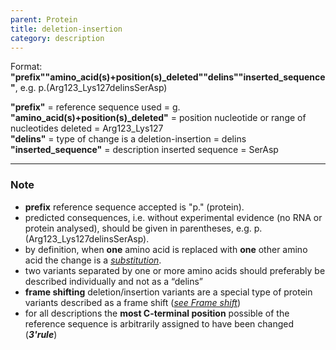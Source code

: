 ```yaml
---
parent: Protein
title: deletion-insertion
category: description
---
```


Format:   **"prefix""amino_acid(s)+position(s)\_deleted""delins""inserted\_sequence"**,  e.g. p.(Arg123\_Lys127delinsSerAsp)

**"prefix"**  =  reference sequence used  =  g.<br>
**"amino\_acid(s)+position(s)\_deleted"**  =  position nucleotide or range of nucleotides deleted  =  Arg123\_Lys127<br>
**"delins"**  =  type of change is a deletion-insertion  =  delins<br>
**"inserted_sequence"**  =  description inserted sequence  =  SerAsp<br>

---

### Note

*	**prefix** reference sequence accepted is "p." (protein).
*	predicted consequences, i.e. without experimental evidence (no RNA or protein analysed), should be given in parentheses, e.g. p.(Arg123\_Lys127delinsSerAsp).
*	by definition, when **one** amino acid is replaced with **one** other amino acid the change is a [_substitution_](/recommendations/protein/variant/substitution/).
*	two variants separated by one or more amino acids should preferably be described individually and not as a “delins”
*	**frame shifting** deletion/insertion variants are a special type of protein variants described as a frame shift ([_see Frame shift_](/recommendations/protein/variant/frameshift/))
*	for all descriptions the **most C-terminal position** possible of the reference sequence is arbitrarily assigned to have been changed (_**3'rule**_)
